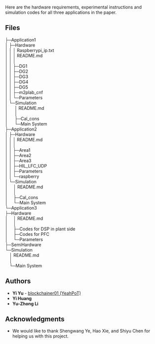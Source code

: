 ﻿

Here are the hardware requirements, experimental instructions and simulation codes for all three applications in the paper.

## Files

├─Application1  
│  ├─Hardware  
│  │  │  Raspberrypi_ip.txt  
│  │  │  README.md  
│  │  │    
│  │  ├─DG1  
│  │  ├─DG2  
│  │  ├─DG3  
│  │  ├─DG4  
│  │  ├─DG5  
│  │  ├─m2plab_cnf  
│  │  └─Parameters  
│  └─Simulation  
│     &emsp; │  README.md  
│     &emsp; │    
│     &emsp; ├─Cal_cons  
│     &emsp; └─Main System  
├─Application2  
│  ├─Hardware  
│  │  │  README.md  
│  │  │    
│  │  ├─Area1  
│  │  ├─Area2  
│  │  ├─Area3  
│  │  ├─HIL_LFC_UDP  
│  │  ├─Parameters  
│  │  └─raspberry  
│  └─Simulation  
│      &emsp;│  README.md  
│      &emsp;│    
│      &emsp;├─Cal_cons  
│      &emsp;└─Main System  
└─Application3  
    ├─Hardware  
    │  &emsp;│  README.md  
    │  &emsp;│    
    │  &emsp;├─Codes for DSP in plant side  
    │  &emsp;├─Codes for PFC  
    │  &emsp;└─Parameters  
    ├─SemiHardware  
    └─Simulation  
        &emsp;│  README.md  
        &emsp;│    
        &emsp;└─Main System  

        
## Authors

* **Yi Yu** - [blockchainer01 (YeahPoT) ](https://github.com/blockchainer01)
* **Yi Huang**
* **Yu-Zhong Li**

## Acknowledgments

 <!-- Acknowledge Shengwang Ye, Hao Xie, and Shiyu Chen that helped us in this project. -->
* We would like to thank Shengwang Ye, Hao Xie, and Shiyu Chen for helping us with this project.
